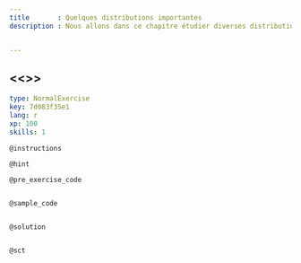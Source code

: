 ```yaml
---
title       : Quelques distributions importantes
description : Nous allons dans ce chapitre étudier diverses distributions de probabilités discrètes.


---
```

## <<<New Exercise>>>

```yaml
type: NormalExercise
key: 7d083f35e1
lang: r
xp: 100
skills: 1
```


`@instructions`

`@hint`

`@pre_exercise_code`
```{r}

```

`@sample_code`
```{r}

```

`@solution`
```{r}

```

`@sct`
```{r}

```
